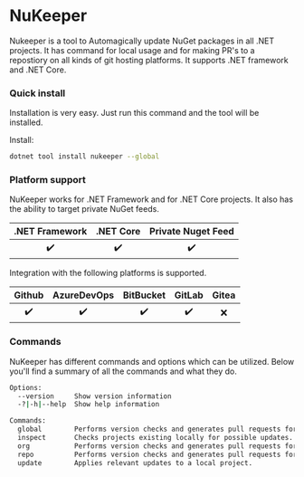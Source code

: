 
# NuKeeper
Nukeeper is a tool to Automagically update NuGet packages in all .NET projects. It has command for local usage and for making PR's to a repostiory on all kinds of git hosting platforms. It supports .NET framework and .NET Core.
 
### Quick install

Installation is very easy. Just run this command and the tool will be installed. 

Install: 
```sh
dotnet tool install nukeeper --global
```

### Platform support

NuKeeper works for .NET Framework and for .NET Core projects. It also has the ability to target private NuGet feeds.

| .NET Framework     |     .NET Core      |    Private Nuget Feed    |
|:------------------:|:------------------:|:------------------------:| 
| :heavy_check_mark: | :heavy_check_mark: |     :heavy_check_mark:   |

Integration with the following platforms is supported.

|     Github         |     AzureDevOps    |      BitBucket     |       GitLab        |       Gitea         |
|:------------------:|:------------------:|:------------------:| :------------------:| :------------------:|
| :heavy_check_mark: | :heavy_check_mark: | :heavy_check_mark: | :heavy_check_mark:  | :x:                 |

### Commands

NuKeeper has different commands and options which can be utilized. Below you'll find a summary of all the commands and what they do.

```bash
Options:
  --version     Show version information
  -?|-h|--help  Show help information

Commands:
  global        Performs version checks and generates pull requests for all repositories the provided token can access.
  inspect       Checks projects existing locally for possible updates.
  org           Performs version checks and generates pull requests for all repositories in a github organisation.
  repo          Performs version checks and generates pull requests for a single repository.
  update        Applies relevant updates to a local project.
```